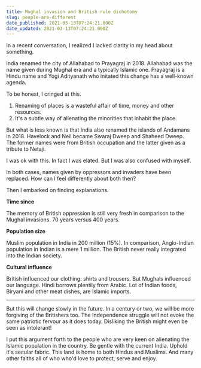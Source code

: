 ```yaml
---
title: Mughal invasion and British rule dichotomy
slug: people-are-different
date_published: 2021-03-13T07:24:21.000Z
date_updated: 2021-03-13T07:24:21.000Z
---
```


In a recent conversation, I realized I lacked clarity in my head about something.

India renamed the city of Allahabad to Prayagraj in 2018. Allahabad was the name given during Mughal era and a typically Islamic one. Prayagraj is a Hindu name and Yogi Adityanath who initated this change has a well-known agenda.

To be honest, I cringed at this. 
1. Renaming of places is a wasteful affair of time, money and other resources.
2. It's a subtle way of alienating the minorities that inhabit the place.

But what is less known is that India also renamed the islands of Andamans in 2018. Havelock and Neil became Swaraj Dweep and Shaheed Dweep.
The former names were from British occupation and the latter given as a tribute to Netaji.

I was ok with this. In fact I was elated.
But I was also confused with myself.

In both cases, names given by oppressors and invaders have been replaced. How can I feel differently about both then?

Then I embarked on finding explanations.

**Time since**

The memory of British oppression is still very fresh in comparison to the Mughal invasions. 70 years versus 400 years. 

**Population size**

Muslim population in India in 200 million (15%). In comparison, Anglo-Indian population in Indian is a mere 1 million. The British never really integrated into the Indian society.

**Cultural influence**

British influenced our clothing: shirts and trousers. But Mughals influenced our language. Hindi borrows plentily from Arabic. Lot of Indian foods, Biryani and other meat dishes, are Islamic imports.

---

But this will change slowly in the future. 
In a century or two, we will be more forgiving of the Britishers too. The Independence struggle will not evoke the same patriotic fervour as it does today. Disliking the British might even be seen as intolerant!

I put this argument forth to the people who are very keen on alienating the Islamic population in the country. Be gentle with the current India. Uphold it's secular fabric. This land is home to both Hindus and Muslims. And many other faiths all of who who'd love to protect, serve and enjoy.
